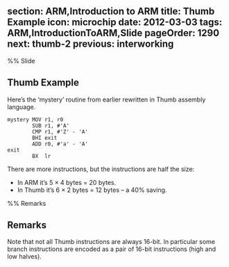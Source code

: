section: ARM,Introduction to ARM
title: Thumb Example
icon: microchip
date: 2012-03-03
tags: ARM,IntroductionToARM,Slide
pageOrder: 1290
next: thumb-2
previous: interworking
----

%% Slide
  
## Thumb Example

Here’s the ‘mystery’ routine from earlier rewritten in Thumb assembly language.

``` arm
mystery MOV r1, r0
        SUB r1, #'A'
        CMP r1, #'Z' - 'A'
        BHI exit
        ADD r0, #'a' - 'A'
exit
        BX  lr
```

There are more instructions, but the instructions are half the size:

* In ARM it’s 5 × 4 bytes = 20 bytes.
* In Thumb it’s 6 × 2 bytes = 12 bytes – a 40% saving.
  
%% Remarks
  
## Remarks

Note that not all Thumb instructions are always 16-bit. In particular some branch instructions are encoded as a pair of 16-bit instructions (high and low halves).
